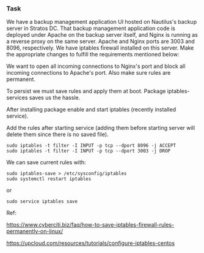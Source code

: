 ### Task
We have a backup management application UI hosted on Nautilus's backup server in Stratos DC. That backup management application code is deployed under Apache on the backup server itself, and Nginx is running as a reverse proxy on the same server. Apache and Nginx ports are 3003 and 8096, respectively. We have iptables firewall installed on this server. Make the appropriate changes to fulfill the requirements mentioned below:

We want to open all incoming connections to Nginx's port and block all incoming connections to Apache's port. Also make sure rules are permanent.

To persist we must save rules and apply them at boot. Package iptables-services saves us the hassle.

After installing package enable and start iptables (recently installed service).

Add the rules after starting service (adding them before starting server will delete them since there is no saved file).
```
sudo iptables -t filter -I INPUT -p tcp --dport 8096 -j ACCEPT
sudo iptables -t filter -I INPUT -p tcp --dport 3003 -j DROP
```

We can save current rules with:
```
sudo iptables-save > /etc/sysconfig/iptables
sudo systemctl restart iptables
```
or
```
sudo service iptables save
```

Ref:

https://www.cyberciti.biz/faq/how-to-save-iptables-firewall-rules-permanently-on-linux/

https://upcloud.com/resources/tutorials/configure-iptables-centos
